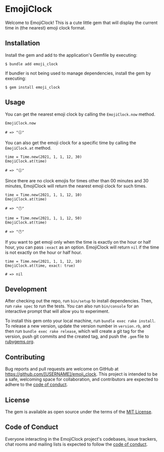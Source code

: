 # EmojiClock

Welcome to EmojiClock!
This is a cute little gem that will display the current time in (the nearest) emoji clock format.

## Installation

Install the gem and add to the application's Gemfile by executing:

    $ bundle add emoji_clock

If bundler is not being used to manage dependencies, install the gem by executing:

    $ gem install emoji_clock

## Usage

You can get the nearest emoji clock by calling the `EmojiClock.now` method.
```
EmojiClock.now

# => "🕧"
```

You can also get the emoji clock for a specific time by calling the `EmojiClock.at` method.
```
time = Time.new(2021, 1, 1, 12, 30)
EmojiClock.at(time)

# => "🕧"
```

Since there are no clock emojis for times other than 00 minutes and 30 minutes, EmojiClock will return the nearest emoji clock for such times.
```
time = Time.new(2021, 1, 1, 12, 10)
EmojiClock.at(time)

# => "🕛"

time = Time.new(2021, 1, 1, 12, 50)
EmojiClock.at(time)

# => "🕐"
```

If you want to get emoji only when the time is exactly on the hour or half hour, you can pass `:exact` as an option.
EmojiClock will return `nil` if the time is not exactly on the hour or half hour.
```
time = Time.new(2021, 1, 1, 12, 10)
EmojiClock.at(time, exact: true)

# => nil
```

## Development

After checking out the repo, run `bin/setup` to install dependencies. Then, run `rake spec` to run the tests. You can also run `bin/console` for an interactive prompt that will allow you to experiment.

To install this gem onto your local machine, run `bundle exec rake install`. To release a new version, update the version number in `version.rb`, and then run `bundle exec rake release`, which will create a git tag for the version, push git commits and the created tag, and push the `.gem` file to [rubygems.org](https://rubygems.org).

## Contributing

Bug reports and pull requests are welcome on GitHub at https://github.com/[USERNAME]/emoji_clock. This project is intended to be a safe, welcoming space for collaboration, and contributors are expected to adhere to the [code of conduct](https://github.com/[USERNAME]/emoji_clock/blob/main/CODE_OF_CONDUCT.md).

## License

The gem is available as open source under the terms of the [MIT License](https://opensource.org/licenses/MIT).

## Code of Conduct

Everyone interacting in the EmojiClock project's codebases, issue trackers, chat rooms and mailing lists is expected to follow the [code of conduct](https://github.com/[USERNAME]/emoji_clock/blob/main/CODE_OF_CONDUCT.md).
